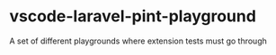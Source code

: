 # vscode-laravel-pint-playground
A set of different playgrounds where extension tests must go through
